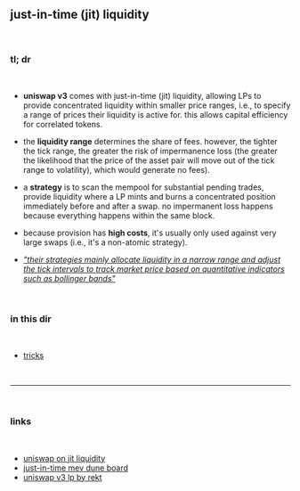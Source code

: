 ## just-in-time (jit) liquidity 

<br>

### tl; dr

<br>

* **uniswap v3** comes with just-in-time (jit) liquidity, allowing LPs to provide concentrated liquidity within smaller price ranges, i.e., to specify a range of prices their liquidity is active for. this allows capital efficiency for correlated tokens.

* the **liquidity range** determines the share of fees. however, the tighter the tick range, the greater the risk of impermanence loss (the greater the likelihood that the price of the asset pair will move out of the tick range to volatility), which would generate no fees).

* a **strategy** is to scan the mempool for substantial pending trades, provide liquidity where a LP mints and burns a concentrated position immediately before and after a swap. no impermanent loss happens because everything happens within the same block.

* because provision has **high costs**, it's usually only used against very large swaps (i.e., it's a non-atomic strategy).

* [*"their strategies mainly allocate liquidity in a narrow range and adjust the tick intervals to track market price based on quantitative indicators such as bollinger bands"*](https://mirror.xyz/0xc19565163aFdEe3783FC970E4Bd0275B11848d34/wr9JWZ_MIroWnXeze_tXG1R7nSsoTkp7IvqK5BsWYhA)


<br>

### in this dir

<br>

* [tricks](tricks)

<br>

----

<br>

### links

<br>

* [uniswap on jit liquidity](https://uniswap.org/blog/jit-liquidity)
* [just-in-time mev dune board](https://dune.com/ChainsightAnalytics/Uniswap-v3-Just-in-Time-(JIT)-Liquidity-MEV)
* [uniswap v3 lp by rekt](https://rekt.news/uniswap-v3-lp-rekt/)
